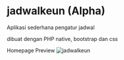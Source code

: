 # jadwalkeun (Alpha)
Aplikasi sederhana pengatur jadwal

dibuat dengan PHP native, bootstrap dan css

Homepage Preview
![jadwalkeun](https://user-images.githubusercontent.com/50720858/58371784-5caeda00-7ec9-11e9-8eeb-68082c03a5b2.PNG)
